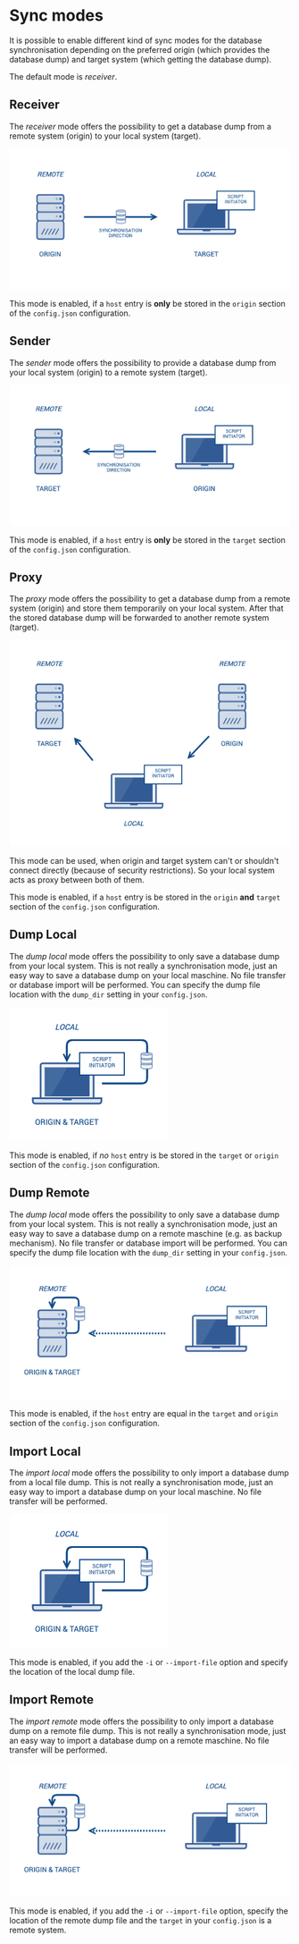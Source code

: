 # Sync modes

It is possible to enable different kind of sync modes for the database synchronisation depending on the preferred origin (which provides the database dump) and target system (which getting the database dump). 

The default mode is _receiver_. 

## Receiver

The _receiver_ mode offers the possibility to get a database dump from a remote system (origin) to your local system (target). 

![Sync mode receiver](images/sync-mode-receiver.png)

This mode is enabled, if a `host` entry is __only__ be stored in the `origin` section of the `config.json` configuration.

## Sender

The _sender_ mode offers the possibility to provide a database dump from your local system (origin) to a remote system (target). 

![Sync mode sender](images/sync-mode-sender.png)

This mode is enabled, if a `host` entry is __only__ be stored in the `target` section of the `config.json` configuration.

## Proxy

The _proxy_ mode offers the possibility to get a database dump from a remote system (origin) and store them temporarily on your local system. After that the stored database dump will be forwarded to another remote system (target).

![Sync mode proxy](images/sync-mode-proxy.png)

This mode can be used, when origin and target system can't or shouldn't connect directly (because of security restrictions). So your local system acts as proxy between both of them.  

This mode is enabled, if a `host` entry is be stored in the `origin` __and__ `target` section of the `config.json` configuration.

## Dump Local

The _dump local_ mode offers the possibility to only save a database dump from your local system. This is not really a synchronisation mode, just an easy way to save a database dump on your local maschine. No file transfer or database import will be performed. You can specify the dump file location with the `dump_dir` setting in your `config.json`.

![Sync mode sender](images/sync-mode-dump-local.png)

This mode is enabled, if _no_ `host` entry is be stored in the `target` or `origin` section of the `config.json` configuration.

## Dump Remote

The _dump local_ mode offers the possibility to only save a database dump from your local system. This is not really a synchronisation mode, just an easy way to save a database dump on a remote maschine (e.g. as backup mechanism). No file transfer or database import will be performed. You can specify the dump file location with the `dump_dir` setting in your `config.json`.

![Sync mode sender](images/sync-mode-dump-remote.png)

This mode is enabled, if the `host` entry are equal in the `target` and `origin` section of the `config.json` configuration.

## Import Local

The _import local_ mode offers the possibility to only import a database dump from a local file dump. This is not really a synchronisation mode, just an easy way to import a database dump on your local maschine. No file transfer will be performed.

![Sync mode sender](images/sync-mode-dump-local.png)

This mode is enabled, if you add the `-i` or `--import-file` option and specify the location of the local dump file.

## Import Remote

The _import remote_ mode offers the possibility to only import a database dump on a remote file dump. This is not really a synchronisation mode, just an easy way to import a database dump on a remote maschine. No file transfer will be performed.

![Sync mode sender](images/sync-mode-dump-remote.png)

This mode is enabled, if you add the `-i` or `--import-file` option, specify the location of the remote dump file and the `target` in your `config.json` is a remote system.